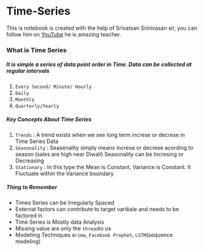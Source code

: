 # Time-Series 



This is notebook is created with the help of  Srivatsan Srinivasan sir, you can follow him on [YouTube](https://www.youtube.com/playlist?list=PL3N9eeOlCrP5cK0QRQxeJd6GrQvhAtpBK) he is amazing teacher.




### What is Time Series 
##### It is simple a series of data point order in Time. Data can be collected at regular intervals 
1. `Every Second/ Minute/ Hourly`
2. `Daily`
3. `Monthly`
4. `Quarterly/Yearly`
 


##### Key Concepts About Time Series 
1. `Trends` :  A trend exists when we see long term increse or decrese in Time Series Data
2. `Seasonality` : Seasenality simply means increse or decrese acording to season (sales are high near Diwali) Seasonality can be Incresing or Decreasing
3. `Stationary` : In this type the Mean is Constant, Variance is Constant. It Fluctuate within the Variance boundary



##### Thing to Remember 
 * Times Series can be Irregularly Spaced
 * External factors can  contribute to target varibale and needs to be factored in 
 * Time Series is Mostly data Analysis 
 * Missing value are only the `thread`to us
 * Modeliing Techniques  `Arima`, `Facebook Prophet`, `LSTM`(sequence modeling)

